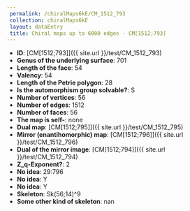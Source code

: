 ```yaml
--- 
 permalink: /chiralMaps6kE/CM_1512_793 
 collection: chiralMaps6kE
 layout: dataEntry
 title: Chiral maps up to 6000 edges - CM[1512;793]
---
```


- **ID**: [CM[1512;793]]({{ site.url }}/test/CM_1512_793)
- **Genus of the underlying surface**: 701
- **Length of the face**: 54
- **Valency**: 54
- **Length of the Petrie polygon**: 28
- **Is the automorphism group solvable?**: S
- **Number of vertices**: 56
- **Number of edges**: 1512
- **Number of faces**: 56
- **The map is self-**: none
- **Dual map**: [CM[1512;795]]({{ site.url }}/test/CM_1512_795)
- **Mirror (enantihomorphic) map**: [CM[1512;796]]({{ site.url }}/test/CM_1512_796)
- **Dual of the mirror image**: [CM[1512;794]]({{ site.url }}/test/CM_1512_794)
- **Z_q-Exponent?**: 2
- **No idea**:  29:796
- **No idea**: Y
- **No idea**: Y
- **Skeleton**: Sk(56;14)^9
- **Some other kind of skeleton**: nan
